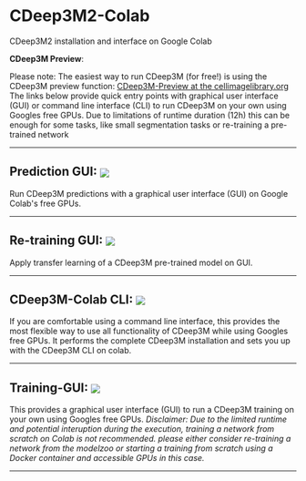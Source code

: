 # CDeep3M2-Colab
CDeep3M2 installation and interface on Google Colab


**CDeep3M Preview**: 

Please note: The easiest way to run CDeep3M (for free!) is using the CDeep3M preview function: [CDeep3M-Preview at the cellimagelibrary.org](https://cdeep3m.crbs.ucsd.edu/cdeep3m)
The links below provide quick entry points with graphical user interface (GUI) or command line interface (CLI) to run CDeep3M on your own using Googles free GPUs. Due to limitations of runtime duration (12h) this can be enough for some tasks, like small segmentation tasks or re-training a pre-trained network

----------------------------

## Prediction GUI: [<img src="https://colab.research.google.com/assets/colab-badge.svg" align="center">](https://colab.research.google.com/github/haberlmatt/cdeep3m-colab/blob/master/CDeep3M_V2_PredictionGUI.ipynb)

Run CDeep3M predictions with a graphical user interface (GUI) on Google Colab's free GPUs. 

----------------------------

## Re-training GUI: [<img src="https://colab.research.google.com/assets/colab-badge.svg" align="center">](https://colab.research.google.com/github/haberlmatt/cdeep3m-colab/blob/master/CDeep3M_V2_RetrainingGUI.ipynb)

Apply transfer learning of a CDeep3M pre-trained model on GUI. 

----------------------------

## CDeep3M-Colab CLI: [<img src="https://colab.research.google.com/assets/colab-badge.svg" align="center">](https://colab.research.google.com/github/haberlmatt/cdeep3m-colab/blob/master/CDeep3M_V2_installation_and_CLI.ipynb)

If you are comfortable using a command line interface, this provides the most flexible way to use all functionality of CDeep3M while using Googles free GPUs. It performs the complete CDeep3M installation and sets you up with the CDeep3M CLI on colab. 

----------------------------

## Training-GUI: [<img src="https://colab.research.google.com/assets/colab-badge.svg" align="center">](https://colab.research.google.com/github/haberlmatt/cdeep3m-colab/blob/master/CDeep3M_V2_Training_Model_GUI.ipynb)

This provides a graphical user interface (GUI) to run a CDeep3M training on your own using Googles free GPUs. *Disclaimer: Due to the limited runtime and potential interuption during the execution, training a network from scratch on Colab is not recommended. please either consider re-training a network from the modelzoo or starting a training from scratch using a Docker container and accessible GPUs in this case.* 

----------------------------
